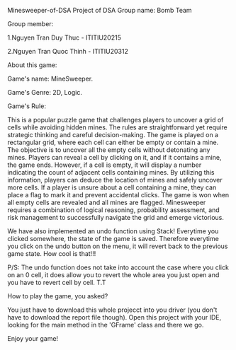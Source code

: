 
Minesweeper-of-DSA
Project of DSA Group name: Bomb Team

Group member:

1.Nguyen Tran Duy Thuc - ITITIU20215

2.Nguyen Tran Quoc Thinh - ITITIU20312



About this game:

Game's name: MineSweeper.

Game's Genre: 2D, Logic.

Game's Rule:

This is a popular puzzle game that challenges players to uncover a grid of cells while avoiding hidden mines. The rules are straightforward yet require strategic thinking and careful decision-making. The game is played on a rectangular grid, where each cell can either be empty or contain a mine. The objective is to uncover all the empty cells without detonating any mines. Players can reveal a cell by clicking on it, and if it contains a mine, the game ends. However, if a cell is empty, it will display a number indicating the count of adjacent cells containing mines. By utilizing this information, players can deduce the location of mines and safely uncover more cells. If a player is unsure about a cell containing a mine, they can place a flag to mark it and prevent accidental clicks. The game is won when all empty cells are revealed and all mines are flagged. Minesweeper requires a combination of logical reasoning, probability assessment, and risk management to successfully navigate the grid and emerge victorious.

We have also implemented an undo function using Stack! Everytime you clicked somewhere, the state of the game is saved. Therefore everytime you click on the undo button on the menu, it will revert back to the previous game state. How cool is that!!!

P/S: The undo function does not take into account the case where you click on an 0 cell, it does allow you to revert the whole area you just open and you have to revert cell by cell. T.T

How to play the game, you asked?

You just have to download this whole projecct into you driver (you don't have to download the report file though). Open this project with your IDE, looking for the main method in the 'GFrame' class and there we go.

Enjoy your game!





